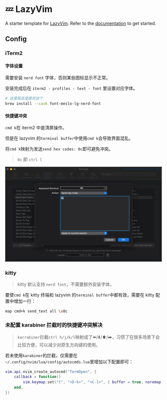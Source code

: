 # 💤 LazyVim

A starter template for [LazyVim](https://github.com/LazyVim/LazyVim).
Refer to the [documentation](https://lazyvim.github.io/installation) to get started.

## Config

### iTerm2

#### 字体设置

需要安装 `nerd font` 字体，否则某些图标显示不正常。

安装完成后在 `iterm2 - profiles - text - font` 里设置对应字体。

```bash
# 这里我还是喜欢这个
brew install --cask font-meslo-lg-nerd-font
```

#### 快捷键冲突

`cmd k`在 iterm2 中是清屏操作。

但是在 lazyvim 的`terminal buffer`中使用`cmd k`会导致界面混乱。

将`cmd k`映射为发送`send hex codes: 0c`即可避免冲突。

> `0c` 即 `ctrl l`

![](https://raw.githubusercontent.com/zzkrix/blog-images/main/assets/2025-08-04-20-39-51-rt3YCn.jpg)

### kitty

> kitty 默认支持 `nerd font`，不需要额外安装字体。

要使`cmd k`在 kitty 终端和 lazyvim 的`terminal buffer`中都有效，需要在 kitty 配置中增加一行：

```bash
map cmd+k send_text all \x0c
```

### 未配置 karabiner 拦截时的快捷键冲突解决

> `karrabiner`拦截`ctrl h/j/k/l`映射成了⬅️/⬇️/⬆️/➡️，习惯了在很多场景下会比较方便，可以减少对原生方向键的使用。

若未使用`karabiner`的拦截，仅需要在`~/.config/nvim/lua/config/autocmds.lua`里增加以下配置即可：

```lua
vim.api.nvim_create_autocmd("TermOpen", {
    callback = function()
        vim.keymap.set("t", "<D-k>", "<C-l>", { buffer = true, noremap = true })
    end,
})
```

